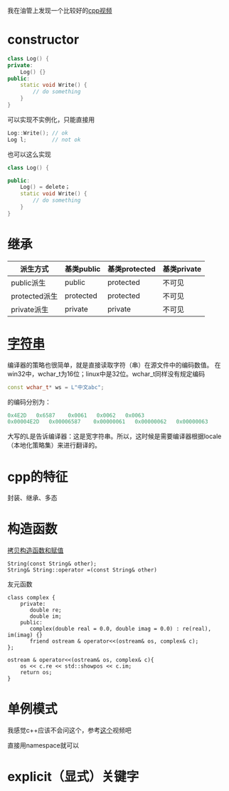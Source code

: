 我在油管上发现一个比较好的[cpp视频](https://www.youtube.com/playlist?list=PLlrATfBNZ98dudnM48yfGUldqGD0S4FFb)

# constructor

```cpp
class Log() {
private:
    Log() {}
public:
    static void Write() {
        // do something
    }
}
```

可以实现不实例化，只能直接用
```cpp
Log::Write(); // ok
Log l;        // not ok
```
也可以这么实现
```cpp
class Log() {

public:
    Log() = delete；
    static void Write() {
        // do something
    }
}
```

# 继承

| 派生方式      | 基类public | 基类protected | 基类private |
| ------------- | ---------- | ------------- | ----------- |
| public派生    | public     | protected     | 不可见      |
| protected派生 | protected  | protected     | 不可见      |
| private派生   | private    | private       | 不可见      |

# [字符串](http://www.cppblog.com/lf426/archive/2010/06/25/118707.html)

编译器的策略也很简单，就是直接读取字符（串）在源文件中的编码数值。
在win32中，wchar_t为16位；linux中是32位。wchar_t同样没有规定编码
```cpp
const wchar_t* ws = L"中文abc";
```
的编码分别为：
```cpp
0x4E2D   0x6587    0x0061   0x0062   0x0063                            //win32，16位
0x00004E2D   0x00006587    0x00000061   0x00000062   0x00000063        //linux，32位
```
大写的L是告诉编译器：这是宽字符串。所以，这时候是需要编译器根据locale（本地化策略集）来进行翻译的。

# cpp的特征

封装、继承、多态

# 构造函数
 
[拷贝构造函数和赋值](https://www.cnblogs.com/wangguchangqing/p/6141743.html)

```
String(const String& other);
String& String::operator =(const String& other)
```

友元函数

```
class complex {
    private:
       double re;
       double im;
    public:
       complex(double real = 0.0, double imag = 0.0) : re(real), im(imag) {}
       friend ostream & operator<<(ostream& os, complex& c);
};

ostream & operator<<(ostream& os, complex& c){
    os << c.re << std::showpos << c.im;
    return os;
}
```

# 单例模式

我感觉c++应该不会问这个，参考[这个](https://www.youtube.com/watch?v=PPup1yeU45I)视频吧

直接用namespace就可以

# explicit（显式）关键字